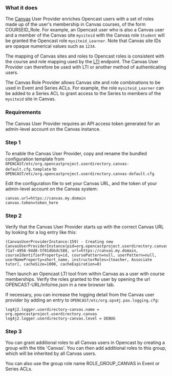 ### What it does

The [Canvas](https://www.canvaslms.com/) User Provider enriches Opencast users
with a set of roles made up of the user's membership in Canvas courses, of the form
COURSEID_Role. For example, an Opencast user who is also a Canvas user and a member
of the Canvas site `mysiteid` with the Canvas role `Student` will be granted the
Opencast role `mysiteid_Learner`. Note that Canvas site IDs are opaque
numerical values such as `1234`.

The mapping of Canvas sites and roles to Opencast roles is consistent with the course
and role mapping used by the [LTI](../modules/ltimodule.md) endpoint. The Canvas
User Provider can therefore be used with LTI or another method of authenticating
users.

The Canvas Role Provider allows Canvas site and role combinations to be used in
Event and Series ACLs. For example, the role `mysiteid_Learner` can be added to a
Series ACL to grant access to the Series to members of the `mysiteid` site in Canvas.

### Requirements

The Canvas User Provider requires an API access token generated for an admin-level
account on the Canvas instance.

### Step 1

To enable the Canvas User Provider, copy and rename the bundled configuration template from
`OPENCAST/etc/org.opencastproject.userdirectory.canvas-default.cfg.template` to
`OPENCAST/etc/org.opencastproject.userdirectory.canvas-default.cfg`

Edit the configuration file to set your Canvas URL, and the token of your admin-level account
on the Canvas system:

```
canvas.url=https://canvas.my.domain
canvas.token=token_here
```

### Step 2

Verify that the Canvas User Provider starts up with the correct Canvas URL by looking
for a log entry like this:

```
(CanvasUserProviderInstance:159) - Creating new CanvasUserProviderInstance(pid=org.opencastproject.userdirectory.canvas.56f9fbca-71a7-4956-94d8-5f01dbbdc588, url=https://canvas.my.domain, courseIdentifierProperty=id, coursePattern=null, userPattern=null, userNameProperty=short_name, instructorRoles=[teacher, Associate tutor], cacheSize=1000, cacheExpiration=0)
```

Then launch an Opencast LTI tool from within Canvas as a user with course memberships.
Verify the roles granted to the user by opening the url OPENCAST-URL/info/me.json
in a new browser tab.

If necessary, you can increase the logging detail from the Canvas user provider by
adding an entry to `OPENCAST/etc/org.ops4j.pax.logging.cfg`:

```
log4j2.logger.userdirectory-canvas.name = org.opencastproject.userdirectory.canvas
log4j2.logger.userdirectory-canvas.level = DEBUG
```

### Step 3

You can grant additional roles to all Canvas users in Opencast by creating a group
with the title 'Canvas'. You can then add additional roles to this group, which will
be inherited by all Canvas users.

You can also use the group role name ROLE_GROUP_CANVAS in Event or Series ACLs.

